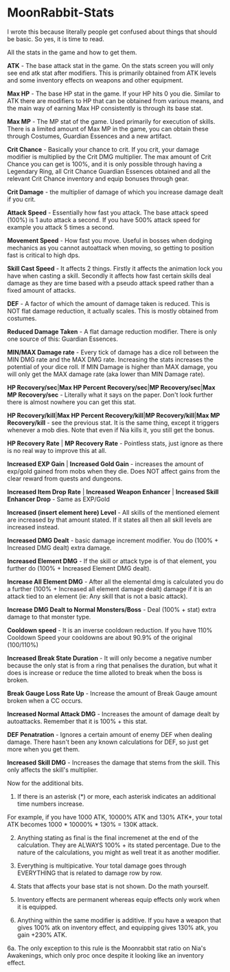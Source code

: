 # MoonRabbit-Stats
I wrote this because literally people get confused about things that should be basic. So yes, it is time to read.

All the stats in the game and how to get them.

**ATK** - The base attack stat in the game. On the stats screen you will only see end atk stat after modifiers. This is primarily obtained from ATK levels and some inventory effects on weapons and other equipment.

**Max HP** - The base HP stat in the game. If your HP hits 0 you die. Similar to ATK there are modifiers to HP that can be obtained from various means, and the main way of earning Max HP consistently is through its base stat.

**Max MP** - The MP stat of the game. Used primarily for execution of skills. There is a limited amount of Max MP in the game, you can obtain these through Costumes, Guardian Essences and a new artifact.

**Crit Chance** - Basically your chance to crit. If you crit, your damage modifier is multiplied by the Crit DMG multiplier. The max amount of Crit Chance you can get is 100%, and it is only possible through having a Legendary Ring, all Crit Chance Guardian Essences obtained and all the relevant Crit Chance inventory and equip bonuses through gear.

**Crit Damage** - the multiplier of damage of which you increase damage dealt if you crit. 

**Attack Speed** - Essentially how fast you attack. The base attack speed (100%) is 1 auto attack a second. If you have 500% attack speed for example you attack 5 times a second.

**Movement Speed** - How fast you move. Useful in bosses when dodging mechanics as you cannot autoattack when moving, so getting to position fast is critical to high dps.

**Skill Cast Speed** - It affects 2 things. Firstly it affects the animation lock you have when casting a skill. Secondly it affects how fast certain skills deal damage as they are time based with a pseudo attack speed rather than a fixed amount of attacks.

**DEF** - A factor of which the amount of damage taken is reduced. This is NOT flat damage reduction, it actually scales. This is mostly obtained from costumes.

**Reduced Damage Taken** - A flat damage reduction modifier. There is only one source of this: Guardian Essences.

**MIN/MAX Damage rate** - Every tick of damage has a dice roll between the MIN DMG rate and the MAX DMG rate. Increasing the stats increases the potential of your dice roll. If MIN Damage is higher than MAX damage, you will only get the MAX damage rate (aka lower than MIN Damage rate).

**HP Recovery/sec**|**Max HP Percent Recovery/sec**|**MP Recovery/sec**|**Max MP Recovery/sec** - Literally what it says on the paper. Don't look further there is almost nowhere you can get this stat.

**HP Recovery/kill**|**Max HP Percent Recovery/kill**|**MP Recovery/kill**|**Max MP Recovery/kill** - see the previous stat. It is the same thing, except it triggers whenever a mob dies. Note that even if Nia kills it, you still get the bonus.

**HP Recovery Rate** | **MP Recovery Rate** - Pointless stats, just ignore as there is no real way to improve this at all.

**Increased EXP Gain** | **Increased Gold Gain** - increases the amount of exp/gold gained from mobs when they die. Does NOT affect gains from the clear reward from quests and dungeons.

**Increased Item Drop Rate** | **Increased Weapon Enhancer** | **Increased Skill Enhancer Drop** - Same as EXP/Gold

**Increased (insert element here) Level** - All skills of the mentioned element are increased by that amount stated. If it states all then all skill levels are increased instead.

**Increased DMG Dealt** - basic damage increment modifier. You do (100% + Increased DMG dealt) extra damage.

**Increased Element DMG** - If the skill or attack type is of that element, you further do (100% + Increased Element DMG dealt).

**Increase All Element DMG** - After all the elemental dmg is calculated you do a further (100% + Increased all element damage dealt) damage if it is an attack tied to an element (ie: Any skill that is not a basic attack).

**Increase DMG Dealt to Normal Monsters/Boss** - Deal (100% + stat) extra damage to that monster type.

**Cooldown speed** - It is an inverse cooldown reduction. If you have 110% Cooldown Speed your cooldowns are about 90.9% of the original (100/110%)

**Increased Break State Duration** - It will only become a negative number because the only stat is from a ring that penalises the duration, but what it does is increase or reduce the time alloted to break when the boss is broken.

**Break Gauge Loss Rate Up** - Increase the amount of Break Gauge amount broken when a CC occurs.

**Increased Normal Attack DMG** - Increases the amount of damage dealt by autoattacks. Remember that it is 100% + this stat.

**DEF Penatration** - Ignores a certain amount of enemy DEF when dealing damage. There hasn't been any known calculations for DEF, so just get more when you get them.

**Increased Skill DMG** - Increases the damage that stems from the skill. This only affects the skill's multiplier.


Now for the additional bits.

1. If there is an asterisk (\*) or more, each asterisk indicates an additional time numbers increase.

For example, if you have 1000 ATK, 10000% ATK and 130% ATK\*, your total ATK becomes 1000 * 10000% * 130% = 130K attack.

2. Anything stating as final is the final incremenet at the end of the calculation. They are ALWAYS 100% + its stated percentage. Due to the nature of the calculations, you might as well treat it as another modifier.

3. Everything is multipicative. Your total damage goes through EVERYTHING that is related to damage row by row.

4. Stats that affects your base stat is not shown. Do the math yourself.

5. Inventory effects are permanent whereas equip effects only work when it is equipped.

6. Anything within the same modifier is additive. If you have a weapon that gives 100% atk on inventory effect, and equipping gives 130% atk, you gain +230% ATK. 

6a. The only exception to this rule is the Moonrabbit stat ratio on Nia's Awakenings, which only proc once despite it looking like an inventory effect. 

